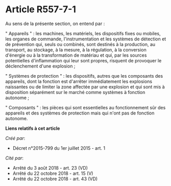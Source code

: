 # Article R557-7-1

Au sens de la présente section, on entend par :

" Appareils " : les machines, les matériels, les dispositifs fixes ou mobiles, les organes de commande, l'instrumentation et
les systèmes de détection et de prévention qui, seuls ou combinés, sont destinés à la production, au transport, au stockage,
à la mesure, à la régulation, à la conversion d'énergie ou à la transformation de matériau et qui, par les sources
potentielles d'inflammation qui leur sont propres, risquent de provoquer le déclenchement d'une explosion ;

" Systèmes de protection " : les dispositifs, autres que les composants des appareils, dont la fonction est d'arrêter
immédiatement les explosions naissantes ou de limiter la zone affectée par une explosion et qui sont mis à disposition
séparément sur le marché comme systèmes à fonction autonome ;

" Composants " : les pièces qui sont essentielles au fonctionnement sûr des appareils et des systèmes de protection mais qui
n'ont pas de fonction autonome.

**Liens relatifs à cet article**

_Créé par_:

  - Décret n°2015-799 du 1er juillet 2015 - art. 1

_Cité par_:

  - Arrêté du 3 août 2018 - art. 23 (VD)
  - Arrêté du 22 octobre 2018 - art. 15 (V)
  - Arrêté du 22 octobre 2018 - art. 43 (VD)
